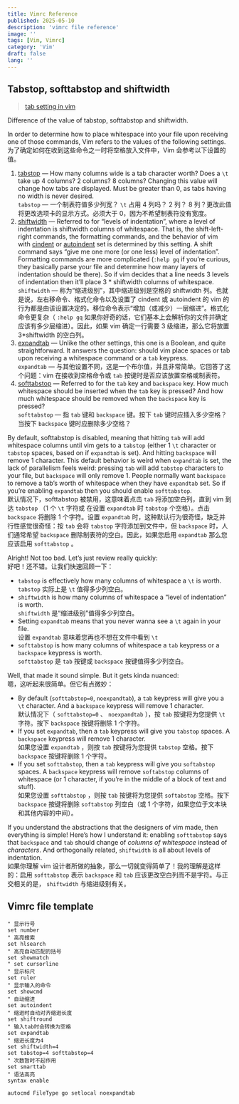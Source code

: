 ```yaml
---
title: Vimrc Reference
published: 2025-05-10
description: 'vimrc file reference'
image: ''
tags: [Vim, Vimrc]
category: 'Vim'
draft: false 
lang: ''
---
```


## Tabstop, softtabstop and shiftwidth

> [tab setting in vim](https://arisweedler.medium.com/tab-settings-in-vim-1ea0863c5990)

Difference of the value of tabstop, softtabstop and shiftwidth.

In order to determine how to place whitespace into your file upon receiving one of those commands, Vim refers to the values of the following settings.<br>
为了确定如何在收到这些命令之一时将空格放入文件中，Vim 会参考以下设置的值。

1. [tabstop](http://vimdoc.sourceforge.net/htmldoc/options.html#'tabstop') — How many columns wide is a tab character worth? Does a `\t` take up 4 columns? 2 columns? 8 columns? Changing this value will change how tabs are displayed. Must be greater than 0, as tabs having no width is never desired.<br>
   `tabstop` — 一个制表符值多少列宽？ `\t` 占用 4 列吗？ 2 列？ 8 列？更改此值将更改选项卡的显示方式。必须大于 0，因为不希望制表符没有宽度。
2. [shiftwidth](http://vimdoc.sourceforge.net/htmldoc/options.html#'shiftwidth') — Referred to for “levels of indentation”, where a level of indentation is shiftwidth columns of whitespace. That is, the shift-left-right commands, the formatting commands, and the behavior of vim with [cindent](http://vimdoc.sourceforge.net/htmldoc/options.html#'cindent') or [autoindent](http://vimdoc.sourceforge.net/htmldoc/options.html#'autoindent') set is determined by this setting. A shift command says “give me one more (or one less) level of indentation”. Formatting commands are more complicated (`:help gq` if you’re curious, they basically parse your file and determine how many layers of indentation should be there). So if vim decides that a line needs 3 levels of indentation then it’ll place 3 \* shiftwidth columns of whitespace.<br>
   `shiftwidth` — 称为“缩进级别”，其中缩进级别是空格的 shiftwidth 列。也就是说，左右移命令、格式化命令以及设置了 cindent 或 autoindent 的 vim 的行为都是由该设置决定的。移位命令表示“增加（或减少）一层缩进”。格式化命令更复杂（ `:help gq` 如果你好奇的话，它们基本上会解析你的文件并确定应该有多少层缩进）。因此，如果 vim 确定一行需要 3 级缩进，那么它将放置 3\*shiftwidth 的空白列。
3. [expandtab](http://vimdoc.sourceforge.net/htmldoc/options.html#'expandtab') — Unlike the other settings, this one is a Boolean, and quite straightforward. It answers the question: should vim place spaces or tab upon receiving a whitespace command or a `tab` keypress.<br>
   `expandtab` — 与其他设置不同，这是一个布尔值，并且非常简单。它回答了这个问题：vim 在接收到空格命令或 `tab` 按键时是否应该放置空格或制表符。
4. [softtabstop](http://vimdoc.sourceforge.net/htmldoc/options.html#'softtabstop') — Referred to for the `tab` key and `backspace` key. How much whitespace should be inserted when the `tab` key is pressed? And how much whitespace should be removed when the `backspace` key is pressed?<br>
   `softtabstop` — 指 `tab` 键和 `backspace` 键。按下 `tab` 键时应插入多少空格？当按下 `backspace` 键时应删除多少空格？

By default, softtabstop is disabled, meaning that hitting `tab` will add whitespace columns until vim gets to a `tabstop` (either 1 `\t` character or `tabstop` spaces, based on if `expandtab` is set). And hitting `backspace` will remove 1 character. This default behavior is weird when `expandtab` is set, the lack of parallelism feels weird: pressing `tab` will add `tabstop` characters to your file, but `backspace` will only remove 1. People normally want `backspace` to remove a tab’s worth of whitespace when they have `expandtab` set. So if you’re enabling `expandtab` then you should enable `softtabstop`.<br>
默认情况下，softtabstop 被禁用，这意味着点击 `tab` 将添加空白列，直到 vim 到达 `tabstop` （1 个 `\t` 字符或 在设置 `expandtab` 时 `tabstop` 个空格）。点击 `backspace` 将删除 1 个字符。设置 `expandtab` 时，这种默认行为很奇怪，缺乏并行性感觉很奇怪：按 `tab` 会将 `tabstop` 字符添加到文件中，但 `backspace` 时，人们通常希望 `backspace` 删除制表符的空白。因此，如果您启用 `expandtab` 那么您应该启用 `softtabstop` 。

Alright! Not too bad. Let’s just review really quickly:<br>
好吧！还不错。让我们快速回顾一下：

- `tabstop` is effectively how many columns of whitespace a `\t` is worth.<br>
  `tabstop` 实际上是 `\t` 值得多少列空白。
- `shiftwidth` is how many columns of whitespace a “level of indentation” is worth.<br>
  `shiftwidth` 是“缩进级别”值得多少列空白。
- Setting `expandtab` means that you never wanna see a `\t` again in your file.<br>
  设置 `expandtab` 意味着您再也不想在文件中看到 `\t`
- `softtabstop` is how many columns of whitespace a `tab` keypress or a `backspace` keypress is worth.<br>
  `softtabstop` 是 `tab` 按键或 `backspace` 按键值得多少列空白。

Well, that made it sound simple. But it gets kinda nuanced:<br>
嗯，这听起来很简单。但它有点微妙：

- By default (`softtabstop=0`, `noexpandtab`), a `tab` keypress will give you a `\t` character. And a `backspace` keypress will remove 1 character.<br>
  默认情况下（ `softtabstop=0` 、 `noexpandtab` ），按 `tab` 按键将为您提供 `\t` 字符。按下 `backspace` 按键将删除 1 个字符。
- If you set `expandtab`, then a `tab` keypress will give you `tabstop` spaces. A `backspace` keypress will remove 1 character.<br>
  如果您设置 `expandtab` ，则按 `tab` 按键将为您提供 `tabstop` 空格。按下 `backspace` 按键将删除 1 个字符。
- If you set `softtabstop`, then a `tab` keypress will give you `softabstop` spaces. A `backspace` keypress will remove `softabstop` columns of whitespace (or 1 character, if you’re in the middle of a block of text and stuff).<br>
  如果您设置 `softtabstop` ，则按 `tab` 按键将为您提供 `softabstop` 空格。按下 `backspace` 按键将删除 `softabstop` 列空白（或 1 个字符，如果您位于文本块和其他内容的中间）。

If you understand the abstractions that the designers of vim made, then everything is simple! Here’s how I understand it: enabling `softtabstop` says that `backspace` and `tab` should change of *columns of whitespace* instead of *characters*. And orthogonally related, `shiftwidth` is all about levels of indentation.<br>
如果你理解 vim 设计者所做的抽象，那么一切就变得简单了！我的理解是这样的：启用 `softtabstop` 表示 `backspace` 和 `tab` 应该更改空白列而不是字符。与正交相关的是， `shiftwidth` 与缩进级别有关。

## Vimrc file template

```vim
" 显示行号
set number
" 高亮搜索
set hlsearch
" 高亮自动匹配的括号
set showmatch
" set cursorline
" 显示标尺
set ruler
" 显示输入的命令
set showcmd
" 自动缩进
set autoindent
" 缩进时自动对齐缩进长度
set shiftround
" 输入tab时会转换为空格
set expandtab
" 缩进长度为4
set shiftwidth=4
set tabstop=4 softtabstop=4
" 次数暂时不起作用
set smarttab
" 语法高亮
syntax enable

autocmd FileType go setlocal noexpandtab
```
